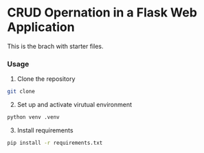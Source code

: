 # CRUD Opernation in a Flask Web Application
This is the brach with starter files. 

### Usage
1. Clone the repository
```bash
git clone 
```

2. Set up and activate virutual environment
```bash
python venv .venv
```

3. Install requirements
```bash
pip install -r requirements.txt
```




